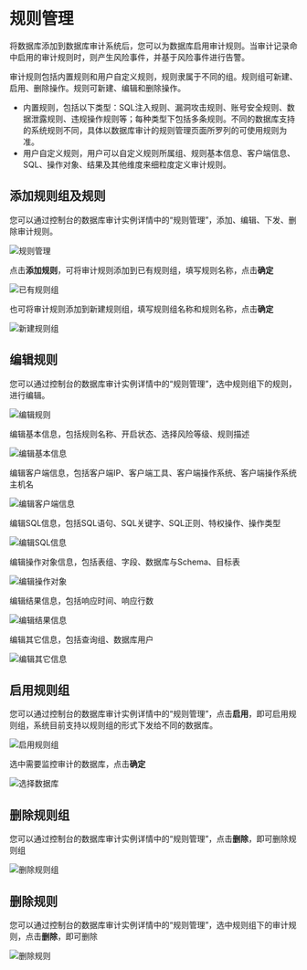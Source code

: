 # 规则管理

将数据库添加到数据库审计系统后，您可以为数据库启用审计规则。当审计记录命中启用的审计规则时，则产生风险事件，并基于风险事件进行告警。

审计规则包括内置规则和用户自定义规则，规则隶属于不同的组。规则组可新建、启用、删除操作。规则可新建、编辑和删除操作。

- 内置规则，包括以下类型：SQL注入规则、漏洞攻击规则、账号安全规则、数据泄露规则、违规操作规则等；每种类型下包括多条规则。不同的数据库支持的系统规则不同，具体以数据库审计的规则管理页面所罗列的可使用规则为准。
- 用户自定义规则，用户可以自定义规则所属组、规则基本信息、客户端信息、SQL、操作对象、结果及其他维度来细粒度定义审计规则。

## 添加规则组及规则

您可以通过控制台的数据库审计实例详情中的“规则管理”，添加、编辑、下发、删除审计规则。

![规则管理](/image/Database-Audit/规则管理.png)

点击**添加规则**，可将审计规则添加到已有规则组，填写规则名称，点击**确定**

![已有规则组](/image/Database-Audit/已有规则组.png)

也可将审计规则添加到新建规则组，填写规则组名称和规则名称，点击**确定**

![新建规则组](/image/Database-Audit/新建规则组.png)

## 编辑规则

您可以通过控制台的数据库审计实例详情中的“规则管理”，选中规则组下的规则，进行编辑。

![编辑规则](/image/Database-Audit/编辑规则.png)

编辑基本信息，包括规则名称、开启状态、选择风险等级、规则描述

![编辑基本信息](/image/Database-Audit/编辑基本信息.png)

编辑客户端信息，包括客户端IP、客户端工具、客户端操作系统、客户端操作系统主机名

![编辑客户端信息](/image/Database-Audit/编辑客户端信息.png)

编辑SQL信息，包括SQL语句、SQL关键字、SQL正则、特权操作、操作类型

![编辑SQL信息](/image/Database-Audit/编辑SQL信息.png)

编辑操作对象信息，包括表组、字段、数据库与Schema、目标表

![编辑操作对象](/image/Database-Audit/编辑操作对象.png)

编辑结果信息，包括响应时间、响应行数

![编辑结果信息](/image/Database-Audit/编辑结果信息.png)

编辑其它信息，包括查询组、数据库用户

![编辑其它信息](/image/Database-Audit/编辑其它信息.png)

## 启用规则组

您可以通过控制台的数据库审计实例详情中的“规则管理”，点击**启用**，即可启用规则组，系统目前支持以规则组的形式下发给不同的数据库。

![启用规则组](/image/Database-Audit/启用规则组.png)

选中需要监控审计的数据库，点击**确定**

![选择数据库](/image/Database-Audit/选择数据库.png)

## 删除规则组

您可以通过控制台的数据库审计实例详情中的“规则管理”，点击**删除**，即可删除规则组

![删除规则组](/image/Database-Audit/删除规则组.png)

## 删除规则

您可以通过控制台的数据库审计实例详情中的“规则管理”，选中规则组下的审计规则，点击**删除**，即可删除

![删除规则](/image/Database-Audit/删除规则.png)
